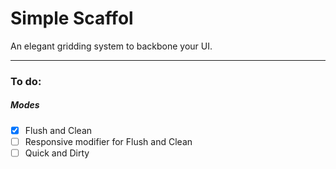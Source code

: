 # Simple Scaffol
An elegant gridding system to backbone your UI.

---

### To do:
##### Modes
  - [x] Flush and Clean
  - [ ] Responsive modifier for Flush and Clean
  - [ ] Quick and Dirty
